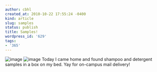 ```yaml
---
author: cbhl
created_at: 2010-10-22 17:55:24 -0400
kind: article
slug: samples
status: publish
title: Samples!
wordpress_id: '629'
tags:
- '365'
---
```


![image](//images.michael-chang.ca/blog/wp-content/uploads/2010/10/wpid-IMG_20101022_175028.jpg)
![image](//images.michael-chang.ca/blog/wp-content/uploads/2010/10/wpid-IMG_20101022_174921.jpg)
Today I came home and found shampoo and detergent samples in a box on my
bed. Yay for on-campus mail delivery!
